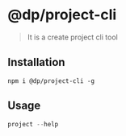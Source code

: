 <!--
 * @Author: daipeng
 * @Date: 2019-12-18 20:51:30
 * @LastEditors  : VSCode
 * @LastEditTime : 2019-12-18 20:53:00
 * @Description: 
 -->
# @dp/project-cli


> It is a create project cli tool

## Installation

```shell
npm i @dp/project-cli -g
```

## Usage
```js
project --help
```